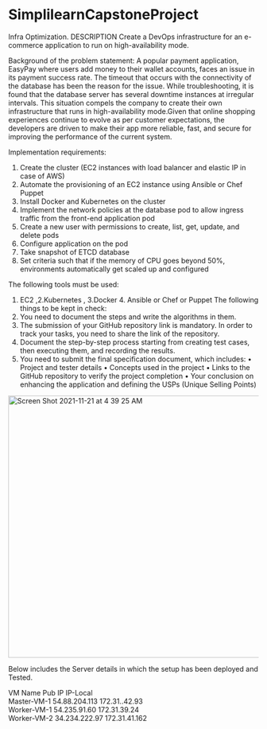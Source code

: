 # SimplilearnCapstoneProject
Infra Optimization.
DESCRIPTION
Create a DevOps infrastructure for an e-commerce application to run on high-availability mode.

Background of the problem statement:
A popular payment application, EasyPay where users add money to their wallet accounts, faces an issue in its payment success rate. The timeout that occurs with the connectivity of the database has been the reason for the issue. While troubleshooting, it is found that the database server has several downtime instances at irregular intervals. This situation compels the company to create their own infrastructure that runs in high-availability mode.Given that online shopping experiences continue to evolve as per customer expectations, the developers are driven to make their app more reliable, fast, and secure for improving the performance of the current system.

Implementation requirements:
1.	Create the cluster (EC2 instances with load balancer and elastic IP in case of AWS)
2.	Automate the provisioning of an EC2 instance using Ansible or Chef Puppet
3.	Install Docker and Kubernetes on the cluster
4.	Implement the network policies at the database pod to allow ingress traffic from the front-end application pod
5.	Create a new user with permissions to create, list, get, update, and delete pods
6.	Configure application on the pod
7.	Take snapshot of ETCD database
8.	Set criteria such that if the memory of CPU goes beyond 50%, environments automatically get scaled up and configured


The following tools must be used:
1.	EC2 ,2.Kubernetes , 3.Docker 4. Ansible or Chef or Puppet
The following things to be kept in check:
1.	You need to document the steps and write the algorithms in them.
2.	The submission of your GitHub repository link is mandatory. In order to track your tasks, you need to share the link of the repository.
3.	Document the step-by-step process starting from creating test cases, then executing them, and recording the results.
4.	You need to submit the final specification document, which includes:
•	Project and tester details
•	Concepts used in the project
•	Links to the GitHub repository to verify the project completion
•	Your conclusion on enhancing the application and defining the USPs (Unique Selling Points)


<img width="527" alt="Screen Shot 2021-11-21 at 4 39 25 AM" src="https://user-images.githubusercontent.com/56155128/142743421-8670832f-2169-4c22-b172-67de4efe33a8.png">

Below includes the Server details in which the setup has been deployed and Tested.

VM Name	      Pub IP	     IP-Local		
Master-VM-1	54.88.204.113	172.31..42.93		
Worker-VM-1	54.235.91.60	172.31.39.24		
Worker-VM-2	34.234.222.97	172.31.41.162		
		


